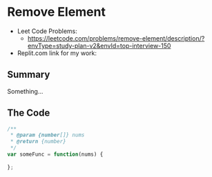 # Remove Element

- Leet Code Problems: 
    - https://leetcode.com/problems/remove-element/description/?envType=study-plan-v2&envId=top-interview-150
- Replit.com link for my work:

## Summary

Something...

## The Code

```javascript
/**
 * @param {number[]} nums
 * @return {number}
 */
var someFunc = function(nums) {
    
};
```